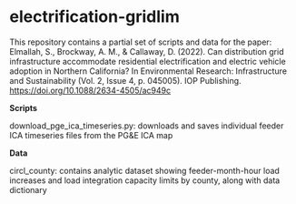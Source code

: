 # electrification-gridlim
This repository contains a partial set of scripts and data for the paper: Elmallah, S., Brockway, A. M., & Callaway, D. (2022). Can distribution grid infrastructure accommodate residential electrification and electric vehicle adoption in Northern California? In Environmental Research: Infrastructure and Sustainability (Vol. 2, Issue 4, p. 045005). IOP Publishing. https://doi.org/10.1088/2634-4505/ac949c

**Scripts**

download_pge_ica_timeseries.py: downloads and saves individual feeder ICA timeseries files from the PG&E ICA map

**Data**

circl_county: contains analytic dataset showing feeder-month-hour load increases and load integration capacity limits by county, along with data dictionary
